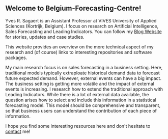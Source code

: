 ## Welcome to Belgium-Forecasting-Centre! 

Yves R. Sagaert is an Assistant Professor at VIVES University of Applied Sciences (Kortrijk, Belgium). I focus on research on Artificial Intelligence, Sales Forecasting and Leading Indicators. You can follow my [Blog Website](https://yvesrsagaert.wordpress.com/) for stories, updates and case studies. 

This website provides an overview on the more technical aspect of my research and (of course) links to interesting repositories and software packages.

My main research focus is on sales forecasting in a business setting. Here, traditional models typically extraploate historical demand data to forecast future expected demand. However, external events can have a big impact. The business setting is getting more volatile and the impact of external events is increasing. I research how to extend the traditional approach with Leading Indicators. While there is a lot of external data available, the question arises how to select and include this information in a statistical forecasting model. This model should be comprehensive and transparent, so that business users can understand the contribution of each piece of information. 

I hope you find some interesting resources here and don't hesitate to [contact](https://yvesrsagaert.wordpress.com/contact/) me!